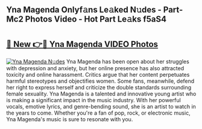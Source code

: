 ## Yna Magenda Onlyf𝚊ns Le𝚊ked N𝚞des - Part-Mc2 Photos Video - Hot Part Le𝚊ks f5aS4

# <h2><a href="http://ac20045.deff.icu/?id=Yna+Magenda">🔗 New 👉🔴 Yna Magenda VIDEO Photos</a></h2>

[![Yna Magenda N𝚞des](https://i.imgur.com/rIISA9y.gif)](http://ac20045.deff.icu/?id=Yna+Magenda)
Yna Magenda has been open about her struggles with depression and anxiety, but her online presence has also attracted toxicity and online harassment. Critics argue that her content perpetuates harmful stereotypes and objectifies women. Some fans, meanwhile, defend her right to express herself and criticize the double standards surrounding female sexuality. Yna Magenda is a talented and innovative young artist who is making a significant impact in the music industry. With her powerful vocals, emotive lyrics, and genre-bending sound, she is an artist to watch in the years to come. Whether you're a fan of pop, rock, or electronic music, Yna Magenda's music is sure to resonate with you.
